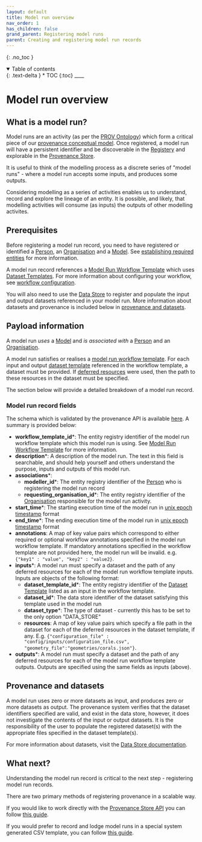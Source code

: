 ```yaml
---
layout: default
title: Model run overview
nav_order: 1
has_children: false
grand_parent: Registering model runs
parent: Creating and registering model run records
---
```


{: .no_toc }

<details  open markdown="block">
  <summary>
    Table of contents
  </summary>
{: .text-delta }
* TOC
{:toc}
____
</details>

# Model run overview

## What is a model run?

Model runs are an activity (as per the [PROV Ontology](https://www.w3.org/TR/prov-o/)) which form a critical piece of our [provenance conceptual model](../../overview/what-is-provenance). Once registered, a model run will have a persistent identifier and be discoverable in the [Registery](../../registry/overview) and explorable in the [Provenance Store](../../exploring-provenance/index).

It is useful to think of the modelling process as a discrete series of "model runs" - where a model run accepts some inputs, and produces some outputs.

Considering modelling as a series of activities enables us to understand, record and explore the lineage of an entity. It is possible, and likely, that modelling activities will consume (as inputs) the outputs of other modelling activites.

## Prerequisites

Before registering a model run record, you need to have registered or identified a [Person](../establishing-required-entities#person), an [Organisation](../establishing-required-entities#organisation) and a [Model](../establishing-required-entities#model). See [establishing required entities](../establishing-required-entities) for more information.

A model run record references a [Model Run Workflow Template](../model-workflow-configuration#model-run-workflow-template) which uses [Dataset Templates](../model-workflow-configuration#dataset-template). For more information about configuring your workflow, see [workflow configuration](../model-workflow-configuration).

You will also need to use the [Data Store](../../../data-store/overview) to register and populate the input and output datasets referenced in your model run. More information about datasets and provenance is included below in [provenance and datasets](#provenance-and-datasets).

## Payload information

A model run _uses_ a [Model](../establishing-required-entities#model) and _is associated with_ a [Person](../establishing-required-entities#person) and an [Organisation](../establishing-required-entities#organisation).

A model run satisfies or realises a [model run workflow template](../model-workflow-configuration#model-run-workflow-template). For each input and output [dataset template](../model-workflow-configuration#dataset-template) referenced in the workflow template, a dataset must be provided. If [deferred resources](../model-workflow-configuration#dataset-template) were used, then the path to these resources in the dataset must be specified.

The section below will provide a detailed breakdown of a model run record.

### Model run record fields

The schema which is validated by the provenance API is available [here](https://prov-api.testing.rrap-is.com/docs#/Model%20Runs/register_complete_model_run). A summary is provided below:

-   **workflow_template_id**\*: The entity registry identifier of the model run workflow template which this model run is using. See [Model Run Workflow Template](../model-workflow-configuration#model-run-workflow-template) for more information.
-   **description**\*: A description of the model run. The text in this field is searchable, and should help yourself and others understand the purpose, inputs and outputs of this model run.
-   **associations**\*:
    -   **modeller_id**\*: The entity registry identifier of the [Person](../establishing-required-entities#person) who is registering the model run record
    -   **requesting_organisation_id**\*: The entity registry identifier of the [Organisation](../establishing-required-entities#organisation) responsible for the model run activity.
-   **start_time**\*: The starting execution time of the model run in [unix epoch timestamp](https://en.wikipedia.org/wiki/Unix_time) format
-   **end_time**\*: The ending execution time of the model run in [unix epoch timestamp](https://en.wikipedia.org/wiki/Unix_time) format
-   **annotations**: A map of key value pairs which correspond to either required or optional workflow annotations specified in the model run workflow template. If mandatory annotations specified in the workflow template are not provided here, the model run will be invalid. e.g. `{"key1" : "value", "key2" : "value2}`.
-   **inputs**\*: A model run must specify a dataset and the path of any deferred resources for each of the model run workflow template inputs. Inputs are objects of the following format:
    -   **dataset_template_id**\*: The entity registry identifier of the [Dataset Template](../model-workflow-configuration#dataset-template) listed as an input in the workflow template.
    -   **dataset_id**\*: The data store identifier of the dataset satisfying this template used in the model run
    -   **dataset_type**\*: The type of dataset - currently this has to be set to the only option "DATA_STORE"
    -   **resources**: A map of key value pairs which specify a file path in the dataset for each of the deferred resources in the dataset template, if any. E.g. `{"configuration_file" : "config/inputs/configuration_file.csv", "geometry_file":"geometries/corals.json"}`.
-   **outputs**\*: A model run must specify a dataset and the path of any deferred resources for each of the model run workflow template outputs. Outputs are specified using the same fields as inputs (above).

## Provenance and datasets

A model run uses zero or more datasets as input, and produces zero or more datasets as output. The provenance system verifies that the dataset identifiers specified are valid, and exist in the data store, however, it does not investigate the contents of the input or output datasets. It is the responsibility of the user to populate the registered dataset(s) with the appropriate files specified in the dataset template(s).

For more information about datasets, visit the [Data Store documentation](../../../data-store/overview).

## What next?

Understanding the model run record is critical to the next step - registering model run records.

There are two primary methods of registering provenance in a scalable way.

If you would like to work directly with the [Provenance Store API](https://prov-api.rrap-is.com/docs) you can follow [this guide](./register-model-run-records-by-api).

If you would prefer to record and lodge model runs in a special system generated CSV template, you can follow [this guide](./register-model-run-records-by-csv-template).
